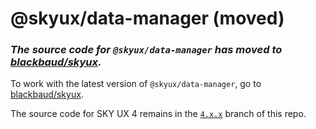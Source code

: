 # @skyux/data-manager (moved)

### *The source code for `@skyux/data-manager` has moved to [blackbaud/skyux](https://github.com/blackbaud/skyux).*

To work with the latest version of `@skyux/data-manager`, go to [blackbaud/skyux](https://github.com/blackbaud/skyux).

The source code for SKY UX 4 remains in the [`4.x.x`](https://github.com/blackbaud/skyux-data-manager/tree/4.x.x) branch of this repo.
